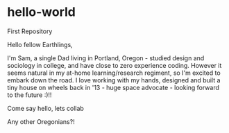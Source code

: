 # hello-world
First Repository

Hello fellow Earthlings,

I'm Sam, a single Dad living in Portland, Oregon - studied design and sociology in college, and have close to zero experience coding. However it seems natural in my at-home learning/research regiment, so I'm excited to embark down the road. I love working with my hands, designed and built a tiny house on wheels back in '13 - huge space advocate - looking forward to the future :)!!

Come say hello, lets collab

Any other Oregonians?!
